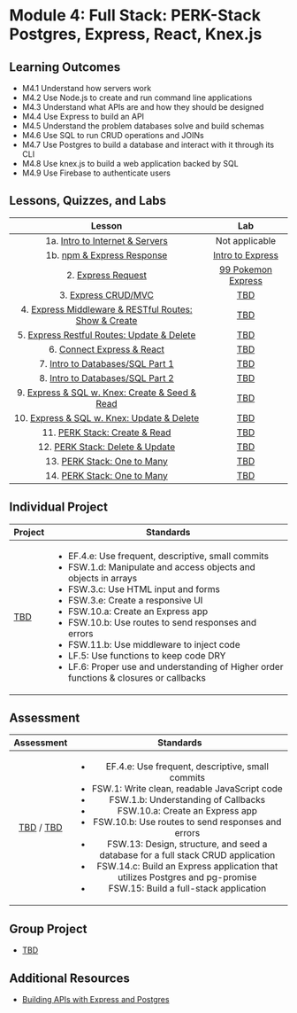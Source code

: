 # Module 4: Full Stack: PERK-Stack Postgres, Express, React, Knex.js

## Learning Outcomes

- M4.1 Understand how servers work
- M4.2 Use Node.js to create and run command line applications
- M4.3 Understand what APIs are and how they should be designed
- M4.4 Use Express to build an API
- M4.5 Understand the problem databases solve and build schemas
- M4.6 Use SQL to run CRUD operations and JOINs
- M4.7 Use Postgres to build a database and interact with it through its CLI
- M4.8 Use knex.js to build a web application backed by SQL
- M4.9 Use Firebase to authenticate users

## Lessons, Quizzes, and Labs

|                                            Lesson                                             |                                       Lab                                        |
| :-------------------------------------------------------------------------------------------: | :------------------------------------------------------------------------------: |
|         1a. [Intro to Internet & Servers](./intro-to-internet-and-servers/README.md)          |                                  Not applicable                                  |
|              1b. [npm & Express Response](./intro-to-express-response/README.md)              | [Intro to Express](https://github.com/joinpursuit/Module-4-intro-to-express-lab) |
|                  2. [Express Request](./intro-to-express-request/README.md)                   | [99 Pokemon Express](https://github.com/joinpursuit/module-4-99-pokemon-express) |
|                3. [Express CRUD/MVC](./express-rest-crud-mvc-index/README.md)                 |                      [TBD](https://github.com/joinpursuit/)                      |
| 4. [Express Middleware & RESTful Routes: Show & Create](./express-rest-show-create/README.md) |                      [TBD](https://github.com/joinpursuit/)                      |
|     5. [Express Restful Routes: Update & Delete](./express-rest-delete-update/README.md)      |                      [TBD](https://github.com/joinpursuit/)                      |
|                6. [Connect Express & React](./express-connect-react/README.md)                |                      [TBD](https://github.com/joinpursuit/)                      |
|              7. [Intro to Databases/SQL Part 1](./intro-to-sql-part-1/README.md)              |                      [TBD](https://github.com/joinpursuit/)                      |
|              8. [Intro to Databases/SQL Part 2](./intro-to-sql-part-2/README.md)              |                      [TBD](https://github.com/joinpursuit/)                      |
|     9. [Express & SQL w. Knex: Create & Seed & Read](./express-sql-create-read/README.md)     |                      [TBD](https://github.com/joinpursuit/)                      |
|      10. [Express & SQL w. Knex: Update & Delete](./express-sql-delete-update/README.md)      |                      [TBD](https://github.com/joinpursuit/)                      |
|                 11. [PERK Stack: Create & Read](./perk-create-read/README.md)                 |                      [TBD](https://github.com/joinpursuit/)                      |
|               12. [PERK Stack: Delete & Update](./perk-update-delete/README.md)               |                      [TBD](https://github.com/joinpursuit/)                      |
|                13. [PERK Stack: One to Many](./perk-one-to-many-c-r/README.md)                |                      [TBD](https://github.com/joinpursuit/)                      |
|                14. [PERK Stack: One to Many](./perk-one-to-many-d-u/README.md)                |                      [TBD](https://github.com/joinpursuit/)                      |

## Individual Project

| Project                                | Standards                                                                                                                                                                                                                                                                                                                                                                                                                                                                                                             |
| -------------------------------------- | --------------------------------------------------------------------------------------------------------------------------------------------------------------------------------------------------------------------------------------------------------------------------------------------------------------------------------------------------------------------------------------------------------------------------------------------------------------------------------------------------------------------- |
| [TBD](https://github.com/joinpursuit/) | <ul><li>EF.4.e: Use frequent, descriptive, small commits</li><li>FSW.1.d: Manipulate and access objects and objects in arrays</li><li>FSW.3.c: Use HTML input and forms</li><li>FSW.3.e: Create a responsive UI</li><li>FSW.10.a: Create an Express app</li><li>FSW.10.b: Use routes to send responses and errors</li><li>FSW.11.b: Use middleware to inject code</li><li>LF.5: Use functions to keep code DRY</li><li>LF.6: Proper use and understanding of Higher order functions & closures or callbacks</li></ul> |

## Assessment

|                                                               Assessment                                                                |                                                                                                                                                                                                                                             Standards                                                                                                                                                                                                                                              |
| :-------------------------------------------------------------------------------------------------------------------------------------: | :------------------------------------------------------------------------------------------------------------------------------------------------------------------------------------------------------------------------------------------------------------------------------------------------------------------------------------------------------------------------------------------------------------------------------------------------------------------------------------------------: |
| [TBD](https://canvas.instructure.com/courses/1605748/assignments/) / [TBD](https://canvas.instructure.com/courses/1705731/assignments/) | <ul><li>EF.4.e: Use frequent, descriptive, small commits</li><li>FSW.1: Write clean, readable JavaScript code</li><li>FSW.1.b: Understanding of Callbacks</li><li>FSW.10.a: Create an Express app</li><li>FSW.10.b: Use routes to send responses and errors</li><li>FSW.13: Design, structure, and seed a database for a full stack CRUD application</li><li>FSW.14.c: Build an Express application that utilizes Postgres and pg-promise</li><li>FSW.15: Build a full-stack application</li></ul> |

## Group Project

- [TBD](https://github.com/joinpursuit/)

## Additional Resources

- [Building APIs with Express and Postgres](../node/building_apis_with_express_and_postgres/README.md)
